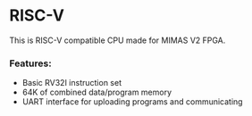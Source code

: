 # RISC-V
This is RISC-V compatible CPU made for MIMAS V2 FPGA.  
### Features:
 - Basic RV32I instruction set
 - 64K of combined data/program memory
 - UART interface for uploading programs and communicating
